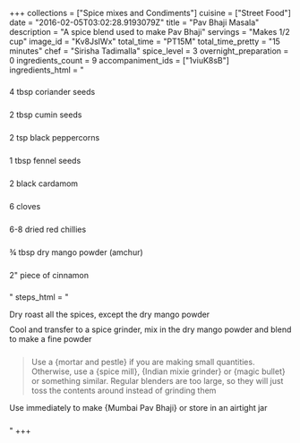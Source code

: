 +++
collections = ["Spice mixes and Condiments"]
cuisine = ["Street Food"]
date = "2016-02-05T03:02:28.9193079Z"
title = "Pav Bhaji Masala"
description = "A spice blend used to make Pav Bhaji"
servings = "Makes 1/2 cup"
image_id = "Kv8JsIWx"
total_time = "PT15M"
total_time_pretty = "15 minutes"
chef = "Sirisha Tadimalla"
spice_level = 3
overnight_preparation = 0
ingredients_count = 9
accompaniment_ids = ["1viuK8sB"]
ingredients_html = "<ul style='padding-left: 0; list-style: none;'><li itemprop='recipeIngredient' style='margin: 8px 0px;padding: 8px 0px;'>4 tbsp coriander seeds</li><li itemprop='recipeIngredient' style='margin: 8px 0px;padding: 8px 0px;'>2 tbsp cumin seeds</li><li itemprop='recipeIngredient' style='margin: 8px 0px;padding: 8px 0px;'>2 tsp black peppercorns</li><li itemprop='recipeIngredient' style='margin: 8px 0px;padding: 8px 0px;'>1 tbsp fennel seeds</li><li itemprop='recipeIngredient' style='margin: 8px 0px;padding: 8px 0px;'>2 black cardamom</li><li itemprop='recipeIngredient' style='margin: 8px 0px;padding: 8px 0px;'>6 cloves</li><li itemprop='recipeIngredient' style='margin: 8px 0px;padding: 8px 0px;'>6-8 dried red chillies</li><li itemprop='recipeIngredient' style='margin: 8px 0px;padding: 8px 0px;'>¾ tbsp dry mango powder (amchur)</li><li itemprop='recipeIngredient' style='margin: 8px 0px;padding: 8px 0px;'>2\" piece of cinnamon</li></ul>"
steps_html = "<ol style='list-style: none inside; padding-left: 0px;'><li style='padding-bottom: 10px;'><i class='step-track-icon fa fa-square-o'></i><span class='step-text' itemprop='recipeInstructions'>Dry roast all the spices, except the dry mango powder</span></li><li style='padding-bottom: 10px;'><i class='step-track-icon fa fa-square-o'></i><span class='step-text' itemprop='recipeInstructions'>Cool and transfer to a spice grinder, mix in the dry mango powder and blend to make a fine powder</span></li><blockquote>Use a {mortar and pestle} if you are making small quantities. Otherwise, use a {spice mill}, {Indian mixie grinder} or {magic bullet} or something similar. Regular blenders are too large, so they will just toss the contents around instead of grinding them</blockquote><li style='padding-bottom: 10px;'><i class='step-track-icon fa fa-square-o'></i><span class='step-text' itemprop='recipeInstructions'>Use immediately to make {Mumbai Pav Bhaji} or store in an airtight jar</span></li></ol>"
+++
